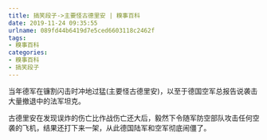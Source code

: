 ```yaml
---
title: 搞笑段子->主要怪古德里安 | 糗事百科
date: 2019-11-24 09:35:55
urlname: 089fd44b6419d7e5ced6603118c2462f
tags: 
- 糗事百科
categories:
- 糗事百科
- 搞笑段子
---
```

当年德军在镰割闪击时冲地过猛(主要怪古德里安)，以至于德国空军总报告说袭击大量撤退中的法军坦克。

古德里安在发现误炸的伤亡比作战伤亡还大后，毅然下令随军防空部队攻击任何空袭的飞机，结果还打下来一架，从此德国陆军和空军彻底闹僵了。


